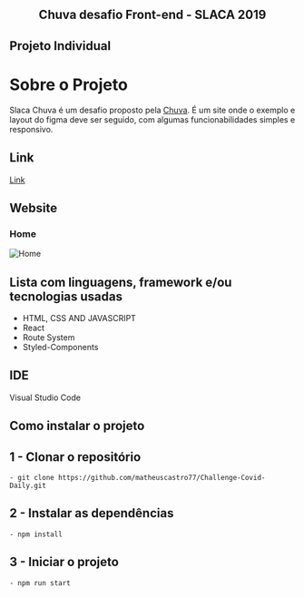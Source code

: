 <h2 align="center"> 
	Chuva desafio Front-end - SLACA 2019
</h2>

## Projeto Individual

# Sobre o Projeto 

Slaca Chuva é um desafio proposto pela [Chuva](https://chuva.net.br/). É um site onde o exemplo e layout do figma deve ser seguido, com algumas funcionabilidades simples e responsivo.

## Link
[Link](https://slaca-chuva.vercel.app/)

## Website
### Home
![Home](https://user-images.githubusercontent.com/94663972/181631081-e2dcf320-f7fa-4208-a38f-94957d8a4f04.png)



## Lista com linguagens, framework e/ou tecnologias usadas
<ul>
	<li>HTML, CSS AND JAVASCRIPT</li>
	<li>React</li>
	<li>Route System</li>
	<li>Styled-Components</li>
</ul>
 
## IDE

Visual Studio Code

## Como instalar o projeto

## 1 - Clonar o repositório
	- git clone https://github.com/matheuscastro77/Challenge-Covid-Daily.git
## 2 - Instalar as dependências
  	- npm install      
## 3 - Iniciar o projeto
	- npm run start

